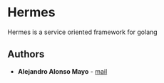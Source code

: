 # Hermes
Hermes is a service oriented framework for golang

## Authors
 * **Alejandro Alonso Mayo** - [mail](mailto:alejandroalonsomayo@gmail.com)
